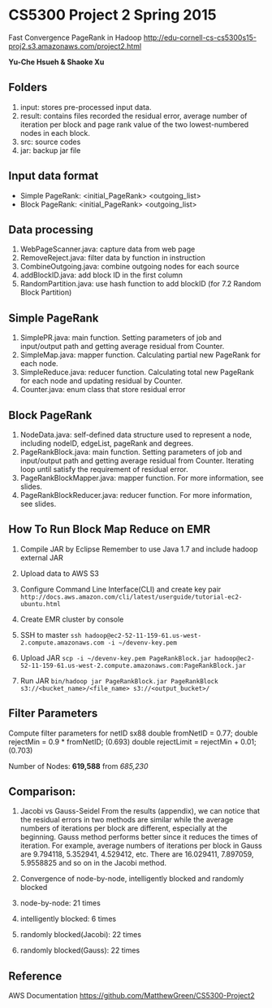 CS5300 Project 2 Spring 2015
============================

Fast Convergence PageRank in Hadoop
http://edu-cornell-cs-cs5300s15-proj2.s3.amazonaws.com/project2.html

**Yu-Che Hsueh & Shaoke Xu**

Folders
-------

1.  input: stores pre-processed input data.
2.  result: contains files recorded the residual error, average number of iteration per block and page rank value of the two lowest-numbered nodes in each block.
3.  src: source codes
4.  jar: backup jar file

Input data format
-----------------

-   Simple PageRank: <nodeID> <initial_PageRank> <outgoing_list>
-   Block PageRank: <blockID> <nodeID> <initial_PageRank> <outgoing_list>

Data processing
---------------

1.  WebPageScanner.java: capture data from web page
2.  RemoveReject.java: filter data by function in instruction
3.  CombineOutgoing.java: combine outgoing nodes for each source
4.  addBlockID.java: add block ID in the first column
5.  RandomPartition.java: use hash function to add blockID (for 7.2 Random Block Partition)

Simple PageRank
---------------

1.  SimplePR.java: main function. Setting parameters of job and input/output path and getting average residual from Counter.
2.  SimpleMap.java: mapper function. Calculating partial new PageRank for each node.
3.  SimpleReduce.java: reducer function. Calculating total new PageRank for each node and updating residual by Counter.
4.  Counter.java: enum class that store residual error

Block PageRank
--------------

1.  NodeData.java: self-defined data structure used to represent a node, including nodeID, edgeList, pageRank and degrees.
2.  PageRankBlock.java: main function. Setting parameters of job and input/output path and getting average residual from Counter. Iterating loop until satisfy the requirement of residual error.
3.  PageRankBlockMapper.java: mapper function. For more information, see slides.
4.  PageRankBlockReducer.java: reducer function. For more information, see slides.

How To Run Block Map Reduce on EMR
----------------------------------

1.  Compile JAR by Eclipse
    Remember to use Java 1.7 and include hadoop external JAR

2.  Upload data to AWS S3

3.  Configure Command Line Interface(CLI) and create key pair
    `http://docs.aws.amazon.com/cli/latest/userguide/tutorial-ec2-ubuntu.html`

4.  Create EMR cluster by console

5.  SSH to master
    `ssh hadoop@ec2-52-11-159-61.us-west-2.compute.amazonaws.com -i ~/devenv-key.pem`

6.  Upload JAR
    `scp -i ~/devenv-key.pem PageRankBlock.jar hadoop@ec2-52-11-159-61.us-west-2.compute.amazonaws.com:PageRankBlock.jar`

7.  Run JAR
    `bin/hadoop jar PageRankBlock.jar PageRankBlock s3://<bucket_name>/<file_name> s3://<output_bucket>/`

Filter Parameters
-----------------

Compute filter parameters for netID sx88
 double fromNetID = 0.77;
 double rejectMin = 0.9 \* fromNetID; (0.693)
 double rejectLimit = rejectMin + 0.01; (0.703)

Number of Nodes: **619,588** from *685,230*

Comparison:
-----------

1.  Jacobi vs Gauss-Seidel From the results (appendix), we can notice that the residual errors in two methods are similar while the average numbers of iterations per block are different, especially at the beginning. Gauss method performs better since it reduces the times of iteration. For example, average numbers of iterations per block in Gauss are 9.794118, 5.352941, 4.529412, etc. There are 16.029411, 7.897059, 5.9558825 and so on in the Jacobi method.

2.  Convergence of node-by-node, intelligently blocked and randomly blocked
3.  node-by-node: 21 times
4.  intelligently blocked: 6 times
5.  randomly blocked(Jacobi): 22 times
6.  randomly blocked(Gauss): 22 times

Reference
---------

AWS Documentation
https://github.com/MatthewGreen/CS5300-Project2
